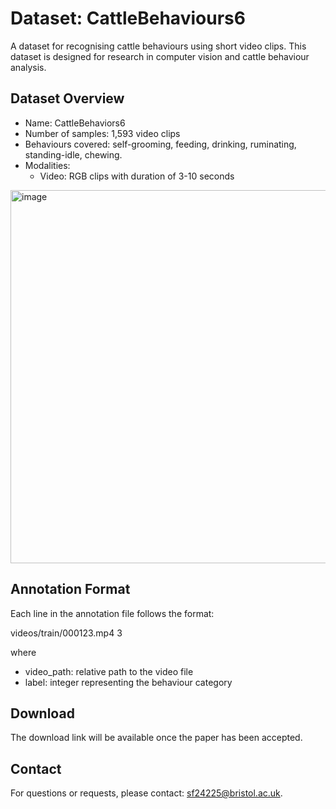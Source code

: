 # Dataset: CattleBehaviours6
A dataset for recognising cattle behaviours using short video clips. This dataset is designed for research in computer vision and cattle behaviour analysis.

## Dataset Overview
- Name: CattleBehaviors6
- Number of samples: 1,593 video clips
- Behaviours covered: self-grooming, feeding, drinking, ruminating, standing-idle, chewing.
- Modalities:
  - Video: RGB clips with duration of 3-10 seconds
<!-- Total Size: XX GB -->

<img width="1007" height="597" alt="image" src="https://github.com/user-attachments/assets/7424687c-95e4-4b9e-b4d7-52914612d6a0" />

<!-- Data Structure -->

## Annotation Format
Each line in the annotation file follows the format:

videos/train/000123.mp4  3

where
- video_path: relative path to the video file
- label: integer representing the behaviour category

## Download
The download link will be available once the paper has been accepted.

<!-- Citation -->

## Contact
For questions or requests, please contact: sf24225@bristol.ac.uk.

<!-- Acknowledgement -->


